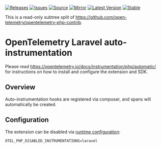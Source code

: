 [![Releases](https://img.shields.io/badge/releases-purple)](https://github.com/opentelemetry-php/contrib-auto-laravel/releases)
[![Issues](https://img.shields.io/badge/issues-pink)](https://github.com/open-telemetry/opentelemetry-php/issues)
[![Source](https://img.shields.io/badge/source-contrib-green)](https://github.com/open-telemetry/opentelemetry-php-contrib/tree/main/src/Instrumentation/Laravel)
[![Mirror](https://img.shields.io/badge/mirror-opentelemetry--php--contrib-blue)](https://github.com/opentelemetry-php/contrib-auto-laravel)
[![Latest Version](http://poser.pugx.org/open-telemetry/opentelemetry-auto-laravel/v/unstable)](https://packagist.org/packages/open-telemetry/opentelemetry-auto-laravel/)
[![Stable](http://poser.pugx.org/open-telemetry/opentelemetry-auto-laravel/v/stable)](https://packagist.org/packages/open-telemetry/opentelemetry-auto-laravel/)

This is a read-only subtree split of https://github.com/open-telemetry/opentelemetry-php-contrib.

# OpenTelemetry Laravel auto-instrumentation

Please read https://opentelemetry.io/docs/instrumentation/php/automatic/ for instructions on how to
install and configure the extension and SDK.

## Overview
Auto-instrumentation hooks are registered via composer, and spans will automatically be created.

## Configuration

The extension can be disabled via [runtime configuration](https://opentelemetry.io/docs/instrumentation/php/sdk/#configuration):

```shell
OTEL_PHP_DISABLED_INSTRUMENTATIONS=laravel
```
